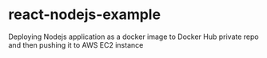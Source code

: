 # react-nodejs-example
Deploying Nodejs application as a docker image to Docker Hub private repo and then pushing it to AWS EC2 instance
